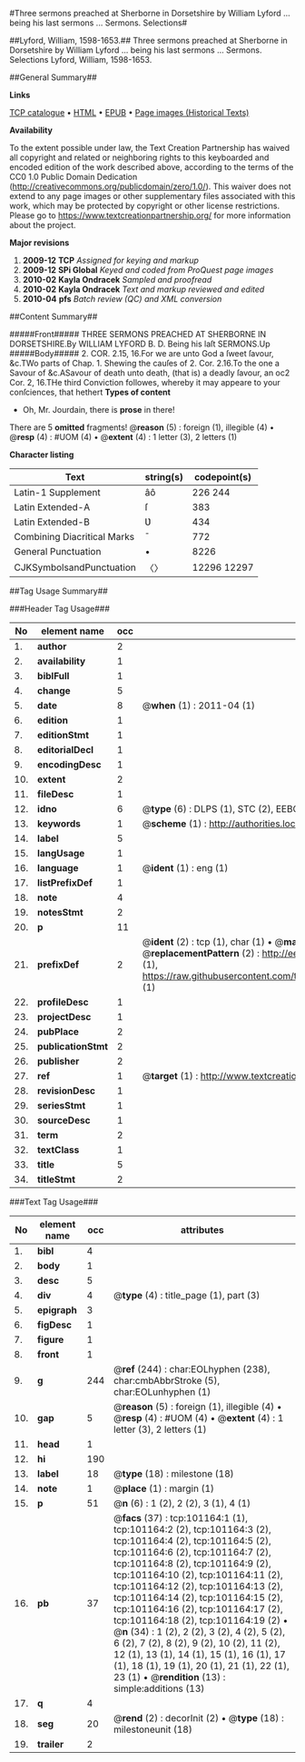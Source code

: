 #Three sermons preached at Sherborne in Dorsetshire by William Lyford ... being his last sermons ... Sermons. Selections#

##Lyford, William, 1598-1653.##
Three sermons preached at Sherborne in Dorsetshire by William Lyford ... being his last sermons ...
Sermons. Selections
Lyford, William, 1598-1653.

##General Summary##

**Links**

[TCP catalogue](http://www.ota.ox.ac.uk/tcp/)  • 
[HTML](http://tei.it.ox.ac.uk/tcp/Texts-HTML/free/A49/A49515.html)  • 
[EPUB](http://tei.it.ox.ac.uk/tcp/Texts-EPUB/free/A49/A49515.epub) • 
[Page images (Historical Texts)](https://historicaltexts.jisc.ac.uk/eebo-13672415e)

**Availability**

To the extent possible under law, the Text Creation Partnership has waived all copyright and related or neighboring rights to this keyboarded and encoded edition of the work described above, according to the terms of the CC0 1.0 Public Domain Dedication (http://creativecommons.org/publicdomain/zero/1.0/). This waiver does not extend to any page images or other supplementary files associated with this work, which may be protected by copyright or other license restrictions. Please go to https://www.textcreationpartnership.org/ for more information about the project.

**Major revisions**

1. __2009-12__ __TCP__ *Assigned for keying and markup*
1. __2009-12__ __SPi Global__ *Keyed and coded from ProQuest page images*
1. __2010-02__ __Kayla Ondracek__ *Sampled and proofread*
1. __2010-02__ __Kayla Ondracek__ *Text and markup reviewed and edited*
1. __2010-04__ __pfs__ *Batch review (QC) and XML conversion*

##Content Summary##

#####Front#####
THREE SERMONS PREACHED AT SHERBORNE IN DORSETSHIRE.By WILLIAM LYFORD B. D. Being his laſt SERMONS.Up
#####Body#####
2. COR. 2.15, 16.For we are unto God a ſweet ſavour, &c.TWo parts of Chap. 1. Shewing the cauſes of 2. Cor. 2.16.To the one a Savour of &c.ASavour of death unto death, (that is) a deadly ſavour, an oc2 Cor. 2, 16.THe third Conviction followes, whereby it may appeare to your conſciences, that hethert
**Types of content**

  * Oh, Mr. Jourdain, there is **prose** in there!

There are 5 **omitted** fragments! 
 @__reason__ (5) : foreign (1), illegible (4)  •  @__resp__ (4) : #UOM (4)  •  @__extent__ (4) : 1 letter (3), 2 letters (1)

**Character listing**


|Text|string(s)|codepoint(s)|
|---|---|---|
|Latin-1 Supplement|âô|226 244|
|Latin Extended-A|ſ|383|
|Latin Extended-B|Ʋ|434|
|Combining             Diacritical Marks|̄|772|
|General Punctuation|•|8226|
|CJKSymbolsandPunctuation|〈〉|12296 12297|

##Tag Usage Summary##

###Header Tag Usage###

|No|element name|occ|attributes|
|---|---|---|---|
|1.|__author__|2||
|2.|__availability__|1||
|3.|__biblFull__|1||
|4.|__change__|5||
|5.|__date__|8| @__when__ (1) : 2011-04 (1)|
|6.|__edition__|1||
|7.|__editionStmt__|1||
|8.|__editorialDecl__|1||
|9.|__encodingDesc__|1||
|10.|__extent__|2||
|11.|__fileDesc__|1||
|12.|__idno__|6| @__type__ (6) : DLPS (1), STC (2), EEBO-CITATION (1), OCLC (1), VID (1)|
|13.|__keywords__|1| @__scheme__ (1) : http://authorities.loc.gov/ (1)|
|14.|__label__|5||
|15.|__langUsage__|1||
|16.|__language__|1| @__ident__ (1) : eng (1)|
|17.|__listPrefixDef__|1||
|18.|__note__|4||
|19.|__notesStmt__|2||
|20.|__p__|11||
|21.|__prefixDef__|2| @__ident__ (2) : tcp (1), char (1)  •  @__matchPattern__ (2) : ([0-9\-]+):([0-9IVX]+) (1), (.+) (1)  •  @__replacementPattern__ (2) : http://eebo.chadwyck.com/downloadtiff?vid=$1&page=$2 (1), https://raw.githubusercontent.com/textcreationpartnership/Texts/master/tcpchars.xml#$1 (1)|
|22.|__profileDesc__|1||
|23.|__projectDesc__|1||
|24.|__pubPlace__|2||
|25.|__publicationStmt__|2||
|26.|__publisher__|2||
|27.|__ref__|1| @__target__ (1) : http://www.textcreationpartnership.org/docs/. (1)|
|28.|__revisionDesc__|1||
|29.|__seriesStmt__|1||
|30.|__sourceDesc__|1||
|31.|__term__|2||
|32.|__textClass__|1||
|33.|__title__|5||
|34.|__titleStmt__|2||


###Text Tag Usage###

|No|element name|occ|attributes|
|---|---|---|---|
|1.|__bibl__|4||
|2.|__body__|1||
|3.|__desc__|5||
|4.|__div__|4| @__type__ (4) : title_page (1), part (3)|
|5.|__epigraph__|3||
|6.|__figDesc__|1||
|7.|__figure__|1||
|8.|__front__|1||
|9.|__g__|244| @__ref__ (244) : char:EOLhyphen (238), char:cmbAbbrStroke (5), char:EOLunhyphen (1)|
|10.|__gap__|5| @__reason__ (5) : foreign (1), illegible (4)  •  @__resp__ (4) : #UOM (4)  •  @__extent__ (4) : 1 letter (3), 2 letters (1)|
|11.|__head__|1||
|12.|__hi__|190||
|13.|__label__|18| @__type__ (18) : milestone (18)|
|14.|__note__|1| @__place__ (1) : margin (1)|
|15.|__p__|51| @__n__ (6) : 1 (2), 2 (2), 3 (1), 4 (1)|
|16.|__pb__|37| @__facs__ (37) : tcp:101164:1 (1), tcp:101164:2 (2), tcp:101164:3 (2), tcp:101164:4 (2), tcp:101164:5 (2), tcp:101164:6 (2), tcp:101164:7 (2), tcp:101164:8 (2), tcp:101164:9 (2), tcp:101164:10 (2), tcp:101164:11 (2), tcp:101164:12 (2), tcp:101164:13 (2), tcp:101164:14 (2), tcp:101164:15 (2), tcp:101164:16 (2), tcp:101164:17 (2), tcp:101164:18 (2), tcp:101164:19 (2)  •  @__n__ (34) : 1 (2), 2 (2), 3 (2), 4 (2), 5 (2), 6 (2), 7 (2), 8 (2), 9 (2), 10 (2), 11 (2), 12 (1), 13 (1), 14 (1), 15 (1), 16 (1), 17 (1), 18 (1), 19 (1), 20 (1), 21 (1), 22 (1), 23 (1)  •  @__rendition__ (13) : simple:additions (13)|
|17.|__q__|4||
|18.|__seg__|20| @__rend__ (2) : decorInit (2)  •  @__type__ (18) : milestoneunit (18)|
|19.|__trailer__|2||
